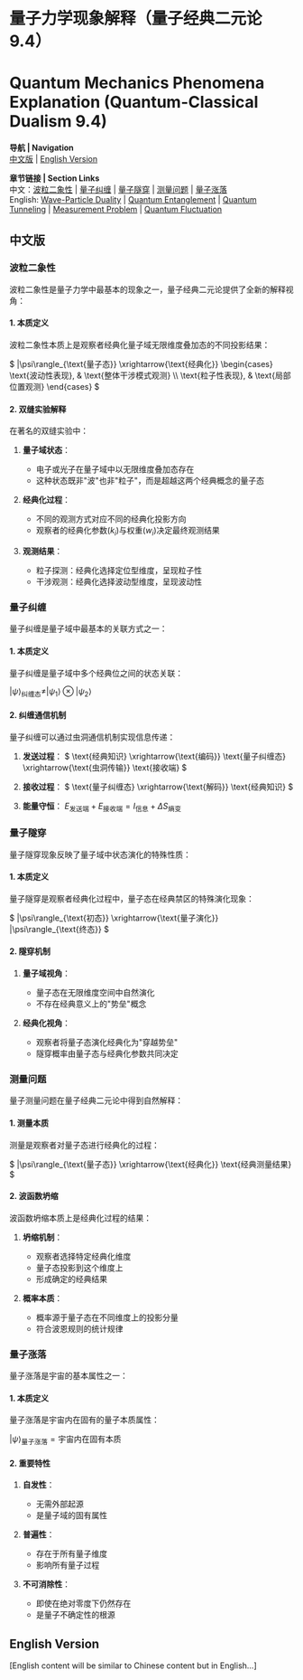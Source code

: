 # 量子力学现象解释（量子经典二元论 9.4）
# Quantum Mechanics Phenomena Explanation (Quantum-Classical Dualism 9.4)

**导航 | Navigation**  
[中文版](#中文版) | [English Version](#english-version)  

**章节链接 | Section Links**  
中文：[波粒二象性](#波粒二象性) | [量子纠缠](#量子纠缠) | [量子隧穿](#量子隧穿) | [测量问题](#测量问题) | [量子涨落](#量子涨落)  
English: [Wave-Particle Duality](#wave-particle-duality) | [Quantum Entanglement](#quantum-entanglement) | [Quantum Tunneling](#quantum-tunneling) | [Measurement Problem](#measurement-problem) | [Quantum Fluctuation](#quantum-fluctuation)

## 中文版

### 波粒二象性

波粒二象性是量子力学中最基本的现象之一，量子经典二元论提供了全新的解释视角：

#### 1. 本质定义

波粒二象性本质上是观察者经典化量子域无限维度叠加态的不同投影结果：

$`
|\psi\rangle_{\text{量子态}} \xrightarrow{\text{经典化}} \begin{cases} 
\text{波动性表现}, & \text{整体干涉模式观测} \\
\text{粒子性表现}, & \text{局部位置观测}
\end{cases}
`$

#### 2. 双缝实验解释

在著名的双缝实验中：

1. **量子域状态**：
   - 电子或光子在量子域中以无限维度叠加态存在
   - 这种状态既非"波"也非"粒子"，而是超越这两个经典概念的量子态

2. **经典化过程**：
   - 不同的观测方式对应不同的经典化投影方向
   - 观察者的经典化参数$`(k_i)`$与权重$`(w_i)`$决定最终观测结果

3. **观测结果**：
   - 粒子探测：经典化选择定位型维度，呈现粒子性
   - 干涉观测：经典化选择波动型维度，呈现波动性

### 量子纠缠

量子纠缠是量子域中最基本的关联方式之一：

#### 1. 本质定义

量子纠缠是量子域中多个经典位之间的状态关联：

$`
|\psi\rangle_{\text{纠缠态}} \neq |\psi_1\rangle \otimes |\psi_2\rangle
`$

#### 2. 纠缠通信机制

量子纠缠可以通过虫洞通信机制实现信息传递：

1. **发送过程**：
   $`
   \text{经典知识} \xrightarrow{\text{编码}} \text{量子纠缠态} \xrightarrow{\text{虫洞传输}} \text{接收端}
   `$

2. **接收过程**：
   $`
   \text{量子纠缠态} \xrightarrow{\text{解码}} \text{经典知识}
   `$

3. **能量守恒**：
   $`
   E_{\text{发送端}} + E_{\text{接收端}} = I_{\text{信息}} + \Delta S_{\text{熵变}}
   `$

### 量子隧穿

量子隧穿现象反映了量子域中状态演化的特殊性质：

#### 1. 本质定义

量子隧穿是观察者经典化过程中，量子态在经典禁区的特殊演化现象：

$`
|\psi\rangle_{\text{初态}} \xrightarrow{\text{量子演化}} |\psi\rangle_{\text{终态}}
`$

#### 2. 隧穿机制

1. **量子域视角**：
   - 量子态在无限维度空间中自然演化
   - 不存在经典意义上的"势垒"概念

2. **经典化视角**：
   - 观察者将量子态演化经典化为"穿越势垒"
   - 隧穿概率由量子态与经典化参数共同决定

### 测量问题

量子测量问题在量子经典二元论中得到自然解释：

#### 1. 测量本质

测量是观察者对量子态进行经典化的过程：

$`
|\psi\rangle_{\text{量子态}} \xrightarrow{\text{经典化}} \text{经典测量结果}
`$

#### 2. 波函数坍缩

波函数坍缩本质上是经典化过程的结果：

1. **坍缩机制**：
   - 观察者选择特定经典化维度
   - 量子态投影到这个维度上
   - 形成确定的经典结果

2. **概率本质**：
   - 概率源于量子态在不同维度上的投影分量
   - 符合波恩规则的统计规律

### 量子涨落

量子涨落是宇宙的基本属性之一：

#### 1. 本质定义

量子涨落是宇宙内在固有的量子本质属性：

$`
|\psi\rangle_{\text{量子涨落}}=\text{宇宙内在固有本质}
`$

#### 2. 重要特性

1. **自发性**：
   - 无需外部起源
   - 是量子域的固有属性

2. **普遍性**：
   - 存在于所有量子维度
   - 影响所有量子过程

3. **不可消除性**：
   - 即使在绝对零度下仍然存在
   - 是量子不确定性的根源

## English Version

[English content will be similar to Chinese content but in English...] 